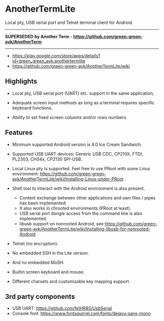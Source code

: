 # AnotherTermLite

Local pty, USB serial port and Telnet terminal client for Android.

---

**SUPERSEDED by Another Term - <https://github.com/green-green-avk/AnotherTerm>**

---

* https://play.google.com/store/apps/details?id=green_green_avk.anothertermlite
* https://github.com/green-green-avk/AnotherTermLite/wiki


## Highlights

* Local pty, USB serial port (UART) etc. support in the same application;

* Adequate screen input methods as long as a terminal requires specific keyboard functions.

* Ability to set fixed screen columns and/or rows numbers.


## Features

* Minimum supported Android version is 4.0 Ice Cream Sandwich.

* Supported USB UART devices: Generic USB CDC, CP210X, FTDI, PL2303, CH34x, CP2130 SPI-USB.

* Local Linux pty is supported. Feel free to use PRoot with some Linux environment:
https://github.com/green-green-avk/AnotherTermLite/wiki/Installing-Linux-under-PRoot .

* Shell tool to interact with the Android environment is also present.
   - Content exchange between other applications and own files / pipes has been implemented.
   - It also works in chrooted environments (PRoot at least).
   - USB serial port dongle access from the command line is also implemented.
   - libusb support on nonrooted Android, see https://github.com/green-green-avk/AnotherTermLite/wiki/Installing-libusb-for-nonrooted-Android .

* Telnet (no encryption).

* No embedded SSH in the Lite version.

* And no embedded MoSH.

* Builtin screen keyboard and mouse.

* Different charsets and customizable key mapping support.


## 3rd party components

* USB UART: https://github.com/felHR85/UsbSerial
* Console font: https://www.fontsquirrel.com/fonts/dejavu-sans-mono
